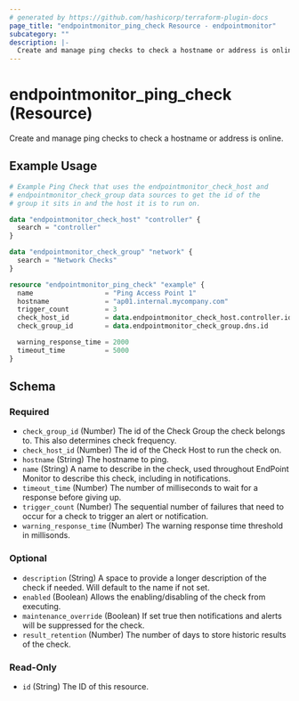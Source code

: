 ```yaml
---
# generated by https://github.com/hashicorp/terraform-plugin-docs
page_title: "endpointmonitor_ping_check Resource - endpointmonitor"
subcategory: ""
description: |-
  Create and manage ping checks to check a hostname or address is online.
---
```


# endpointmonitor_ping_check (Resource)

Create and manage ping checks to check a hostname or address is online.

## Example Usage

```terraform
# Example Ping Check that uses the endpointmonitor_check_host and
# endpointmonitor_check_group data sources to get the id of the 
# group it sits in and the host it is to run on.

data "endpointmonitor_check_host" "controller" {
  search = "controller"
}

data "endpointmonitor_check_group" "network" {
  search = "Network Checks"
}

resource "endpointmonitor_ping_check" "example" {
  name                  = "Ping Access Point 1"
  hostname              = "ap01.internal.mycompany.com"
  trigger_count         = 3
  check_host_id         = data.endpointmonitor_check_host.controller.id
  check_group_id        = data.endpointmonitor_check_group.dns.id

  warning_response_time = 2000
  timeout_time          = 5000
}
```

<!-- schema generated by tfplugindocs -->
## Schema

### Required

- `check_group_id` (Number) The id of the Check Group the check belongs to. This also determines check frequency.
- `check_host_id` (Number) The id of the Check Host to run the check on.
- `hostname` (String) The hostname to ping.
- `name` (String) A name to describe in the check, used throughout EndPoint Monitor to describe this check, including in notifications.
- `timeout_time` (Number) The number of milliseconds to wait for a response before giving up.
- `trigger_count` (Number) The sequential number of failures that need to occur for a check to trigger an alert or notification.
- `warning_response_time` (Number) The warning response time threshold in millisonds.

### Optional

- `description` (String) A space to provide a longer description of the check if needed. Will default to the name if not set.
- `enabled` (Boolean) Allows the enabling/disabling of the check from executing.
- `maintenance_override` (Boolean) If set true then notifications and alerts will be suppressed for the check.
- `result_retention` (Number) The number of days to store historic results of the check.

### Read-Only

- `id` (String) The ID of this resource.


